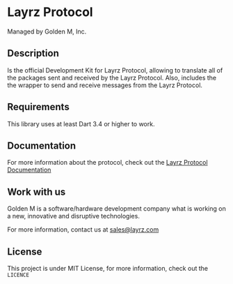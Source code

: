 # Layrz Protocol

Managed by Golden M, Inc.

## Description
Is the official Development Kit for Layrz Protocol, allowing to translate all of the packages sent and received by the Layrz Protocol.
Also, includes the the wrapper to send and receive messages from the Layrz Protocol.

## Requirements
This library uses at least Dart 3.4 or higher to work.

## Documentation
For more information about the protocol, check out the [Layrz Protocol Documentation](https://developers.layrz.com/LayrzProtocol)

## Work with us
Golden M is a software/hardware development company what is working on
a new, innovative and disruptive technologies.

For more information, contact us at [sales@layrz.com](mailto:sales@layrz.com)

## License
This project is under MIT License, for more information, check out the `LICENCE`

